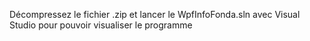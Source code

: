 Décompressez le fichier .zip et lancer le WpfInfoFonda.sln avec Visual Studio pour pouvoir visualiser le programme 
